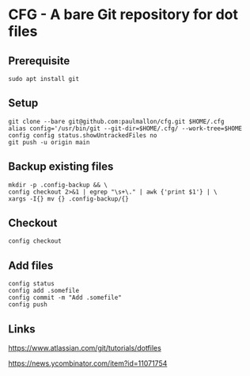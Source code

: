 # CFG - A bare Git repository for dot files


## Prerequisite

    sudo apt install git


## Setup

    git clone --bare git@github.com:paulmallon/cfg.git $HOME/.cfg
    alias config='/usr/bin/git --git-dir=$HOME/.cfg/ --work-tree=$HOME
    config config status.showUntrackedFiles no
    git push -u origin main

    
## Backup existing files    

    mkdir -p .config-backup && \
    config checkout 2>&1 | egrep "\s+\." | awk {'print $1'} | \
    xargs -I{} mv {} .config-backup/{}
    
## Checkout    

    config checkout
    
## Add files

    config status
    config add .somefile
    config commit -m "Add .somefile"
    config push


## Links

https://www.atlassian.com/git/tutorials/dotfiles

https://news.ycombinator.com/item?id=11071754

